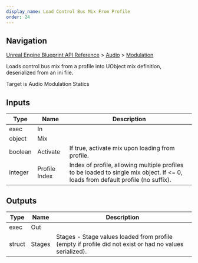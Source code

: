 ```yaml
---
display_name: Load Control Bus Mix From Profile
order: 24
---
```

## Navigation

[Unreal Engine Blueprint API Reference](https://dev.epicgames.com/documentation/en-us/unreal-engine/BlueprintAPI) > [Audio](https://dev.epicgames.com/documentation/en-us/unreal-engine/BlueprintAPI/Audio) > [Modulation](https://dev.epicgames.com/documentation/en-us/unreal-engine/BlueprintAPI/Audio/Modulation)

Loads control bus mix from a profile into UObject mix definition, deserialized from an ini file.

Target is Audio Modulation Statics

## Inputs

| Type | Name | Description |
| --- | --- | --- |
| exec | In |  |
| object | Mix |  |
| boolean | Activate | If true, activate mix upon loading from profile. |
| integer | Profile Index | Index of profile, allowing multiple profiles to be loaded to single mix object. If \<= 0, loads from default profile (no suffix). |

## Outputs

| Type | Name | Description |
| --- | --- | --- |
| exec | Out |  |
| struct | Stages | Stages - Stage values loaded from profile (empty if profile did not exist or had no values serialized). |
